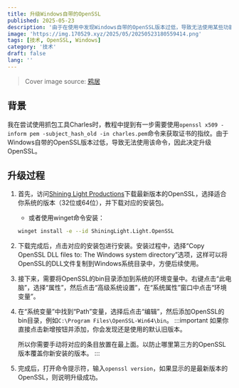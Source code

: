 ```yaml
---
title: 升级Windows自带的OpenSSL
published: 2025-05-23
description: '由于在使用中发现Windows自带的OpenSSL版本过低，导致无法使用某些功能，因此决定升级OpenSSL。但升级过程有些曲折，记录一下。'
image: 'https://img.170529.xyz/2025/05/20250523180559414.png'
tags: [技术, OpenSSL, Windows]
category: '技术'
draft: false 
lang: ''
---
```

> Cover image source: [鸦居](https://space.bilibili.com/7198052/dynamic)

## 背景

我在尝试使用抓包工具Charles时，教程中提到有一步需要使用`openssl x509 -inform pem -subject_hash_old -in charles.pem`命令来获取证书的指纹。由于Windows自带的OpenSSL版本过低，导致无法使用该命令，因此决定升级OpenSSL。

## 升级过程

1. 首先，访问[Shining Light Productions](https://slproweb.com/products/Win32OpenSSL.html)下载最新版本的OpenSSL，选择适合你系统的版本（32位或64位），并下载对应的安装包。
    - 或者使用winget命令安装：

    ```bash
    winget install -e --id ShiningLight.Light.OpenSSL
    ```

2. 下载完成后，点击对应的安装包进行安装。安装过程中，选择“Copy OpenSSL DLL files to: The Windows system directory”选项，这样可以将OpenSSL的DLL文件复制到Windows系统目录中，方便后续使用。

3. 接下来，需要将OpenSSL的bin目录添加到系统的环境变量中。右键点击“此电脑”，选择“属性”，然后点击“高级系统设置”，在“系统属性”窗口中点击“环境变量”。

4. 在“系统变量”中找到“Path”变量，选择后点击“编辑”，然后添加OpenSSL的bin目录，例如`C:\Program Files\OpenSSL-Win64\bin`。
    :::important
    如果你直接点击新增按钮并添加，你会发现还是使用的默认旧版本。

    所以你需要手动将对应的条目放置在最上面。以防止哪里第三方的OpenSSL版本覆盖你新安装的版本。
    :::
5. 完成后，打开命令提示符，输入`openssl version`，如果显示的是最新版本的OpenSSL，则说明升级成功。
